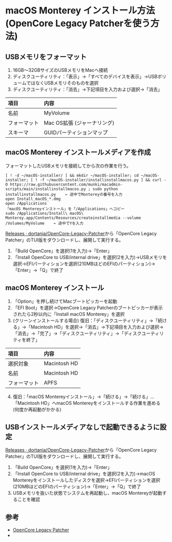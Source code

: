 # macOS Monterey インストール方法 (OpenCore Legacy Patcherを使う方法)

## USBメモリをフォーマット

1. 16GB～32GBサイズのUSBメモリをMacへ接続
2. ディスクユーティリティ：「表示」→「すべてのデバイスを表示」→USBボリュームではなくUSBメモリそのものを選択
3. ディスクユーティリティ：「消去」→下記項目を入力および選択→「消去」

|項目|内容|
|:---|:---|
|名前|MyVolume|
|フォーマット|Mac OS拡張 (ジャーナリング)|
|スキーマ|GUIDパーティションマップ|

## macOS Monterey インストールメディアを作成

フォーマットしたUSBメモリを接続してから次の作業を行う。

    [ ! -d ~/macOS-installer/ ] && mkdir ~/macOS-installer; cd ~/macOS-installer; [ ! -f ~/macOS-installer/installinstallmacos.py ] && curl -O https://raw.githubusercontent.com/munki/macadmin-scripts/main/installinstallmacos.py ; sudo python installinstallmacos.py	← 途中でMontereyの番号を入力
    open Install_macOS_*.dmg
    open /Applications
    「macOS Montereyインストール」を「/Applications」へコピー
    sudo /Applications/Install\ macOS\ Monterey.app/Contents/Resources/createinstallmedia --volume /Volumes/MyVolume	← 途中でYを入力

[Releases · dortania/OpenCore\-Legacy\-Patcher](https://github.com/dortania/Opencore-Legacy-Patcher/releases)から「OpenCore Legacy Patcher」のTUI版をダウンロードし、展開して実行する。

1. 「Build OpenCore」を選択(1を入力)→「Enter」
2. 「Install OpenCore to USB/internal drive」を選択(2を入力)→USBメモリを選択→EFIパーティションを選択(210MBほどのEFIのパーティション)→「Enter」→「Q」で終了

## macOS Monterey インストール

1. 「Option」を押し続けてMacブートピッカーを起動
2. 「EFI Boot」を選択→OpenCore Legacy Patcherのブートピッカーが表示されたら2秒以内に「Install macOS Monterey」を選択
3. (クリーンインストールする場合) 復旧：「ディスクユーティリティ」→「続ける」→「Macintosh HD」を選択→「消去」→下記項目を入力および選択→「消去」→「完了」→「ディスクユーティリティ」→「ディスクユーティリティを終了」

|項目|内容|
|:---|:---|
|選択対象|Macintosh HD|
|名前|Macintosh HD|
|フォーマット|APFS|

4. 復旧：「macOS Montereyインストール」→「続ける」→「続ける」…　「Macintosh HD」へmacOS Montereyをインストールする作業を進める (何度か再起動がかかる)

## USBインストールメディアなしで起動できるように設定

[Releases · dortania/OpenCore\-Legacy\-Patcher](https://github.com/dortania/Opencore-Legacy-Patcher/releases)から「OpenCore Legacy Patcher」のTUI版をダウンロードし、展開して実行する。

1. 「Build OpenCore」を選択(1を入力)→「Enter」
2. 「Install OpenCore to USB/internal drive」を選択(2を入力)→macOS Montereyをインストールしたディスクを選択→EFIパーティションを選択(210MBほどのEFIのパーティション)→「Enter」→「Q」で終了
3. USBメモリを抜いた状態でシステムを再起動し、macOS Montereyが起動することを確認

## 参考

- [OpenCore Legacy Patcher](https://dortania.github.io/OpenCore-Legacy-Patcher/) 
- []()
